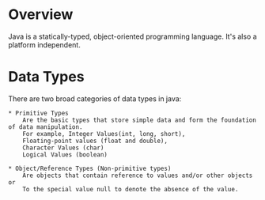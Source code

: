# Overview
Java is a statically-typed, object-oriented programming language. It's also a platform independent.


# Data Types
There are two broad categories of data types in java:

    * Primitive Types
        Are the basic types that store simple data and form the foundation of data manipulation. 
        For example, Integer Values(int, long, short), 
        Floating-point values (float and double),
        Character Values (char)
        Logical Values (boolean)

    * Object/Reference Types (Non-primitive types)
        Are objects that contain reference to values and/or other objects or 
        To the special value null to denote the absence of the value.



